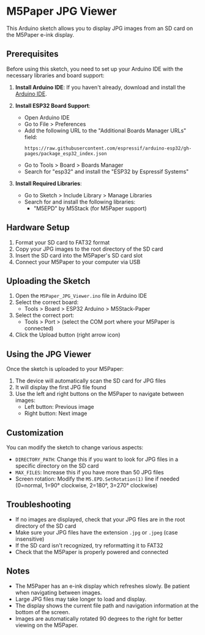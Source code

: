 # M5Paper JPG Viewer

This Arduino sketch allows you to display JPG images from an SD card on the M5Paper e-ink display.

## Prerequisites

Before using this sketch, you need to set up your Arduino IDE with the necessary libraries and board support:

1. **Install Arduino IDE**: If you haven't already, download and install the [Arduino IDE](https://www.arduino.cc/en/software).

2. **Install ESP32 Board Support**:
   - Open Arduino IDE
   - Go to File > Preferences
   - Add the following URL to the "Additional Boards Manager URLs" field:
     ```
     https://raw.githubusercontent.com/espressif/arduino-esp32/gh-pages/package_esp32_index.json
     ```
   - Go to Tools > Board > Boards Manager
   - Search for "esp32" and install the "ESP32 by Espressif Systems"

3. **Install Required Libraries**:
   - Go to Sketch > Include Library > Manage Libraries
   - Search for and install the following libraries:
     - "M5EPD" by M5Stack (for M5Paper support)

## Hardware Setup

1. Format your SD card to FAT32 format
2. Copy your JPG images to the root directory of the SD card
3. Insert the SD card into the M5Paper's SD card slot
4. Connect your M5Paper to your computer via USB

## Uploading the Sketch

1. Open the `M5Paper_JPG_Viewer.ino` file in Arduino IDE
2. Select the correct board:
   - Tools > Board > ESP32 Arduino > M5Stack-Paper
3. Select the correct port:
   - Tools > Port > (select the COM port where your M5Paper is connected)
4. Click the Upload button (right arrow icon)

## Using the JPG Viewer

Once the sketch is uploaded to your M5Paper:

1. The device will automatically scan the SD card for JPG files
2. It will display the first JPG file found
3. Use the left and right buttons on the M5Paper to navigate between images:
   - Left button: Previous image
   - Right button: Next image

## Customization

You can modify the sketch to change various aspects:

- `DIRECTORY_PATH`: Change this if you want to look for JPG files in a specific directory on the SD card
- `MAX_FILES`: Increase this if you have more than 50 JPG files
- Screen rotation: Modify the `M5.EPD.SetRotation(1)` line if needed (0=normal, 1=90° clockwise, 2=180°, 3=270° clockwise)

## Troubleshooting

- If no images are displayed, check that your JPG files are in the root directory of the SD card
- Make sure your JPG files have the extension `.jpg` or `.jpeg` (case insensitive)
- If the SD card isn't recognized, try reformatting it to FAT32
- Check that the M5Paper is properly powered and connected

## Notes

- The M5Paper has an e-ink display which refreshes slowly. Be patient when navigating between images.
- Large JPG files may take longer to load and display.
- The display shows the current file path and navigation information at the bottom of the screen.
- Images are automatically rotated 90 degrees to the right for better viewing on the M5Paper.
